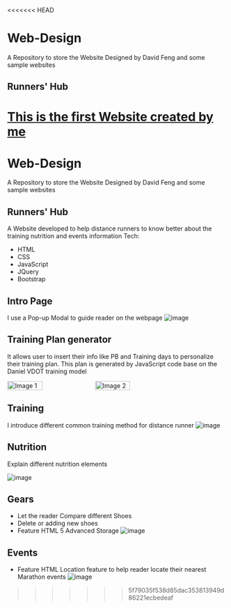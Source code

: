 <<<<<<< HEAD
# Web-Design
A Repository to store the Website Designed by David Feng and some sample websites 

## Runners' Hub 
[This is the first Website created by me](https://github.com/DavidFeng-8844/Web-Design/tree/main/Runners'%20Hub)
=======
# Web-Design
A Repository to store the Website Designed by David Feng and some sample websites 

## Runners' Hub 
A Website developed to help distance runners to know better about the training nutrition and events information
Tech: 
- HTML
- CSS
- JavaScript
- JQuery
- Bootstrap

## Intro Page 
I use a Pop-up Modal to guide reader on the webpage
![image](https://github.com/DavidFeng-8844/Web-Design/assets/110443929/2c185fe4-251c-4fd6-a726-015cab08a625)

## Training Plan generator 
It allows user to insert their info like PB and Training days to personalize their training plan. This plan is generated by JavaScript code base on the Daniel VDOT training model
<div style="display: flex;">
    <img src="https://github.com/DavidFeng-8844/Web-Design/assets/110443929/5dfaad4f-66ff-4b8d-b66f-2a7f5586e568" alt="Image 1" style="width: 40%;">
    <img src="https://github.com/DavidFeng-8844/Web-Design/assets/110443929/c6826cd1-ffee-427d-8baa-a94309a54f37" alt="Image 2" style="width: 40%;">
</div>

## Training 
I introduce different common training method for distance runner
![image](https://github.com/DavidFeng-8844/Web-Design/assets/110443929/df7e49d8-df98-460d-b7b0-9f5f1bb268a8)

## Nutrition
Explain different nutrition elements

![image](https://github.com/DavidFeng-8844/Web-Design/assets/110443929/137e94d2-b48f-4b2c-87b5-71231df40a7b)


## Gears
- Let the reader Compare different Shoes
- Delete or adding new shoes
- Feature HTML 5 Advanced Storage
![image](https://github.com/DavidFeng-8844/Web-Design/assets/110443929/b2f26b21-d2c7-455c-b03a-b4b0c8721187)

## Events 
- Feature HTML Location feature to help reader locate their nearest Marathon events
![image](https://github.com/DavidFeng-8844/Web-Design/assets/110443929/ee8a1285-61db-458b-9711-87a499257ed7)

>>>>>>> 5f79035f538d85dac353813949d86221ecbedeaf
